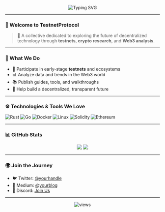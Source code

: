 <!-- Animated Banner -->
<p align="center">
  <img src="https://readme-typing-svg.herokuapp.com?font=Fira+Code&size=24&duration=4000&pause=1000&color=00FFAD&center=true&vCenter=true&width=800&lines=Welcome+to+TestnetProtocol;Exploring+Crypto+%26+Web3;Researching+Tomorrow's+Tech+Today" alt="Typing SVG" />
</p>

---

### 👋 Welcome to **TestnetProtocol**

> 🚀 A collective dedicated to exploring the future of decentralized technology through **testnets**, **crypto research**, and **Web3 analysis**.

---

### 🌌 What We Do

- 🧪 Participate in early-stage **testnets** and ecosystems  
- 📊 Analyze data and trends in the Web3 world  
- 📚 Publish guides, tools, and walkthroughs  
- 🔗 Help build a decentralized, transparent future

---

### ⚙️ Technologies & Tools We Love

![Rust](https://img.shields.io/badge/Rust-black?style=for-the-badge&logo=rust)
![Go](https://img.shields.io/badge/Go-00ADD8?style=for-the-badge&logo=go)
![Docker](https://img.shields.io/badge/Docker-0db7ed?style=for-the-badge&logo=docker)
![Linux](https://img.shields.io/badge/Linux-black?style=for-the-badge&logo=linux)
![Solidity](https://img.shields.io/badge/Solidity-black?style=for-the-badge&logo=solidity)
![Ethereum](https://img.shields.io/badge/Ethereum-3C3C3D?style=for-the-badge&logo=ethereum)

---

### 📊 GitHub Stats

<p align="center">
  <img src="https://github-readme-stats.vercel.app/api?username=TestnetProtocol&show_icons=true&theme=tokyonight" />
  <img src="https://github-readme-streak-stats.herokuapp.com/?user=TestnetProtocol&theme=tokyonight" />
</p>

---

### 🌍 Join the Journey

- 🐦 Twitter: [@yourhandle](https://twitter.com/yourhandle)  
- 📝 Medium: [@yourblog](https://medium.com/@yourblog)  
- 🤝 Discord: [Join Us](https://discord.gg/yourinvite)

---

<p align="center">
  <img src="https://komarev.com/ghpvc/?username=TestnetProtocol&label=Profile+Views&color=00FFD1&style=flat-square" alt="views" />
</p>
